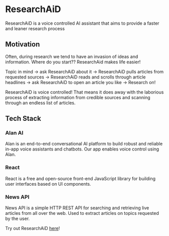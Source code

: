 # ResearchAiD

ResearchAiD is a voice controlled AI assistant that aims to provide a faster and leaner research process

## Motivation

Often, during research we tend to have an invasion of ideas and information. Where do you start?? ResearchAid makes life easier!

Topic in mind -> ask ResearchAiD about it ->  ResearchAiD pulls articles from requested sources -> ResearchAiD reads and scrolls through article headlines -> ask ResearchAiD to open an article you like -> Research on!

ResearchAiD is voice controlled! That means it does away with the laborious process of extracting information from credible sources and scanning through an endless list of articles.

## Tech Stack

### Alan AI

Alan is an end-to-end conversational AI platform to build robust and reliable in-app voice assistants and chatbots. Our app enables voice control using Alan.

### React

React is a free and open-source front-end JavaScript library for building user interfaces based on UI components.

### News API

News API is a simple HTTP REST API for searching and retrieving live articles from all over the web. Used to extract articles on topics requested by the user.

Try out ResearchAiD [here](https://researchaid.netlify.app)!

